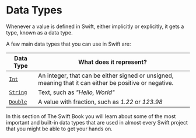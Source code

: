 # Data Types

Whenever a value is defined in Swift, either implicitly or explicitly, it gets a type, known as a data type.

A few main data types that you can use in Swift are:

| Data Type | What does it represent? |
| -- | -- |
| [`Int`](integer.md) | An integer, that can be either signed or unsigned, meaning that it can either be positive or negative. |
| [`String`](string.md) | Text, such as *"Hello, World"* |
| [`Double`](double.md) | A value with fraction, such as *1.22* or *123.98* |

In this section of The Swift Book you will learn about some of the most important and built-in data types that are used in almost every Swift project that you might be able to get your hands on.
